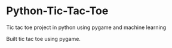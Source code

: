 # Python-Tic-Tac-Toe
Tic tac toe project in python using pygame and machine learning

Built tic tac toe using pygame. 

